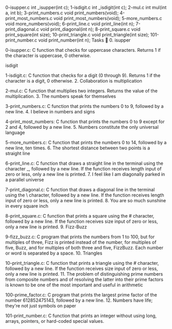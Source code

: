 0-isupper.c int _isupper(int c); 1-isdigit.c int _isdigit(int c); 2-mul.c int mul(int a, int b); 3-print_numbers.c void print_numbers(void); 4-print_most_numbers.c void print_most_numbers(void); 5-more_numbers.c void more_numbers(void); 6-print_line.c void print_line(int n); 7-print_diagonal.c void print_diagonal(int n); 8-print_square.c void print_square(int size); 10-print_triangle.c void print_triangle(int size); 101-print_number.c void print_number(int n); Tasks 📃 0. isupper



0-isupper.c: C function that checks for uppercase characters. Returns 1 if the character is uppercase, 0 otherwise.



isdigit

1-isdigit.c: C function that checks for a digit (0 through 9). Returns 1 if the character is a digit, 0 otherwise. 2. Collaboration is multiplication



2-mul.c: C function that multiplies two integers. Returns the value of the multiplication. 3. The numbers speak for themselves



3-print_numbers.c: C function that prints the numbers 0 to 9, followed by a new line. 4. I believe in numbers and signs



4-print_most_numbers: C function that prints the numbers 0 to 9 except for 2 and 4, followed by a new line. 5. Numbers constitute the only universal language



5-more_numbers.c: C function that prints the numbers 0 to 14, followed by a new line, ten times. 6. The shortest distance between two points is a straight line



6-print_line.c: C function that draws a straight line in the terminal using the character _, followed by a new line. If the function receives length input of zero or less, only a new line is printed. 7. I feel like I am diagonally parked in a parallel universe



7-print_diagonal.c: C function that draws a diagonal line in the terminal using the \ character, followed by a new line. If the function receives length input of zero or less, only a new line is printed. 8. You are so much sunshine in every square inch



8-print_square.c: C function that prints a square using the # character, followed by a new line. If the function receives size input of zero or less, only a new line is printed. 9. Fizz-Buzz



9-fizz_buzz.c: C program that prints the numbers from 1 to 100, but for multiples of three, Fizz is printed instead of the number, for multiples of five, Buzz, and for multiples of both three and five, FizzBuzz. Each number or word is separated by a space. 10. Triangles



10-print_triangle.c: C function that prints a triangle using the # character, followed by a new line. If the function receives size input of zero or less, only a new line is printed. 11. The problem of distinguishing prime numbers from composite numbers and of resolving the latter into their prime factors is known to be one of the most important and useful in arithmetic



100-prime_factor.c: C program that prints the largest prime factor of the number 612852475143, followed by a new line. 12. Numbers have life; they're not just symbols on paper



101-print_number.c: C function that prints an integer without using long, arrays, pointers, or hard-coded special values.
